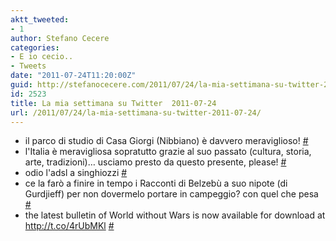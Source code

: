 ```yaml
---
aktt_tweeted:
- 1
author: Stefano Cecere
categories:
- E io cecio..
- Tweets
date: "2011-07-24T11:20:00Z"
guid: http://stefanocecere.com/2011/07/24/la-mia-settimana-su-twitter-2011-07-24/
id: 2523
title: La mia settimana su Twitter  2011-07-24
url: /2011/07/24/la-mia-settimana-su-twitter-2011-07-24/
---
```


<ul class="aktt_tweet_digest">
  <li>
    il parco di studio di Casa Giorgi (Nibbiano) è davvero meraviglioso! <a href="http://twitter.com/StefanoCecere/statuses/94726183555571712" class="aktt_tweet_time">#</a>
  </li>
  <li>
    l'Italia è meravigliosa sopratutto grazie al suo passato (cultura, storia, arte, tradizioni)&#8230; usciamo presto da questo presente, please! <a href="http://twitter.com/StefanoCecere/statuses/93587865191186432" class="aktt_tweet_time">#</a>
  </li>
  <li>
    odio l'adsl a singhiozzi <a href="http://twitter.com/StefanoCecere/statuses/93299275303358464" class="aktt_tweet_time">#</a>
  </li>
  <li>
    ce la farò a finire in tempo i Racconti di Belzebù a suo nipote (di Gurdjieff) per non dovermelo portare in campeggio? con quel che pesa <a href="http://twitter.com/StefanoCecere/statuses/92950686546931712" class="aktt_tweet_time">#</a>
  </li>
  <li>
    the latest bulletin of World without Wars is now available for download at <a href="http://t.co/4rUbMKl" rel="nofollow">http://t.co/4rUbMKl</a> <a href="http://twitter.com/StefanoCecere/statuses/92855043920900096" class="aktt_tweet_time">#</a>
  </li>
</ul>